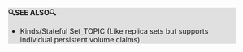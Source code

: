 <div style="margin:2em; background-color: #e0e0e0;">

<strong>🔍SEE ALSO🔍</strong>

 * Kinds/Stateful Set_TOPIC (Like replica sets but supports individual persistent volume claims)

</div>

